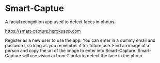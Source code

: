# Smart-Captue

A facial recognition app used to detect faces in photos. 

https://smart-capture.herokuapp.com

Register as a new user to use the app. You can enter in a dummy email and password, so long as you remember it for future use.
Find an image of a person and copy the url of the image to enter into Smart-Capture. Smart-Capture will use vision ai from Clarifai to detect the face in the photo.

